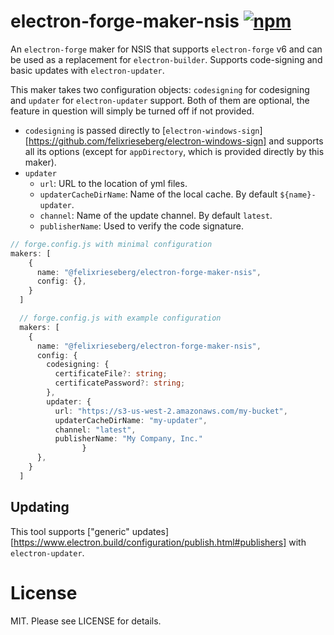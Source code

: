 # electron-forge-maker-nsis [![npm][npm_img]][npm_url]

An `electron-forge` maker for NSIS that supports `electron-forge` v6 and can be used as a
replacement for `electron-builder`. Supports code-signing and basic updates with `electron-updater`.

This maker takes two configuration objects: `codesigning` for codesigning and `updater` for `electron-updater` support. Both of them are optional, the feature in question will simply be turned off if not provided.

- `codesigning` is passed directly to [`electron-windows-sign`][https://github.com/felixrieseberg/electron-windows-sign] and supports all its options (except for `appDirectory`, which is provided directly by this maker).
- `updater`
  - `url`: URL to the location of yml files.
  - `updaterCacheDirName`: Name of the local cache. By default `${name}-updater`.
  - `channel`: Name of the update channel. By default `latest`.
  - `publisherName`: Used to verify the code signature. 

```ts
// forge.config.js with minimal configuration
makers: [
    {
      name: "@felixrieseberg/electron-forge-maker-nsis",
      config: {},
    }
  ]
```

```ts
  // forge.config.js with example configuration
  makers: [
    {
      name: "@felixrieseberg/electron-forge-maker-nsis",
      config: {
        codesigning: {
          certificateFile?: string;
          certificatePassword?: string;
        },
        updater: {
          url: "https://s3-us-west-2.amazonaws.com/my-bucket",
          updaterCacheDirName: "my-updater",
          channel: "latest",
          publisherName: "My Company, Inc."
				}
      },
    }
  ]
```

## Updating

This tool supports ["generic" updates][https://www.electron.build/configuration/publish.html#publishers] with `electron-updater`. 

# License
MIT. Please see LICENSE for details.

[electron]: https://github.com/electron/electron
[npm_img]: https://img.shields.io/npm/v/@felixrieseberg/electron-forge-maker-nsis.svg
[npm_url]: https://npmjs.org/package/@felixrieseberg/electron-forge-maker-nsis
